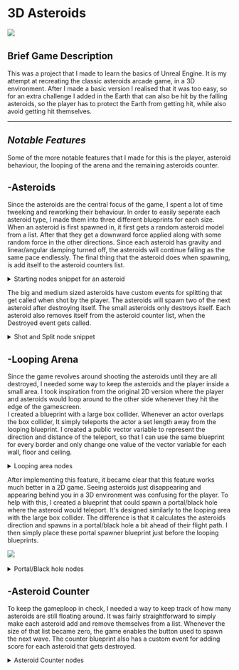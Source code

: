 # 3D Asteroids
![](https://github.com/AxelRK32/Portfolio/blob/main/3DAsteroids/Images/asteroidsGameplay.gif)

## Brief Game Description
This was a project that I made to learn the basics of Unreal Engine. It is my attempt at recreating the classic asteroids arcade game, in a 3D environment. After I made a basic version I realised that it was too easy, so for an extra challenge I added in the Earth that can also be hit by the falling asteroids, so the player has to protect the Earth from getting hit, while also avoid getting hit themselves. 

---

## _Notable Features_
Some of the more notable features that I made for this is the player, asteroid behaviour, the looping of the arena and the remaining asteroids counter. 

## -Asteroids
Since the asteroids are the central focus of the game, I spent a lot of time tweeking and reworking their behaviour. In order to easily seperate each asteroid type, I made them into three different blueprints for each size. When an asteroid is first spawned in, it first gets a random asteroid model from a list. After that they get a downward force applied along with some random force in the other directions. Since each asteroid has gravity and linear/angular damping turned off, the asteroids will continue falling as the same pace endlessly. The final thing that the asteroid does when spawning, is add itself to the asteroid counters list.  

<details>
  <summary>Starting nodes snippet for an asteroid</summary>
  <img src="https://github.com/AxelRK32/Portfolio/blob/main/3DAsteroids/Images/FFffdd4.png?raw=true" width=800/>
</details>

The big and medium sized asteroids have custom events for splitting that get called when shot by the player. The asteroids will spawn two of the next asteroid after destroying itself. The small asteroids only destroys itself. Each asteroid also removes itself from the asteroid counter list, when the Destroyed event gets called. 

<details>
  <summary>Shot and Split node snippet</summary>
  <img src="https://github.com/AxelRK32/Portfolio/blob/main/3DAsteroids/Images/UjhjHJ45.png?raw=true" width=800/>
</details>

## -Looping Arena
Since the game revolves around shooting the asteroids until they are all destroyed, I needed some way to keep the asteroids and the player inside a small area. I took inspiration from the original 2D version where the player and asteroids would loop around to the other side whenever they hit the edge of the gamescreen.  
I created a blueprint with a large box collider. Whenever an actor overlaps the box collider, It simply teleports the actor a set length away from the looping blueprint.
I created a public vector variable to represent the direction and distance of the teleport, so that I can use the same blueprint for every border and only change one value of the vector variable for each wall, floor and ceiling. 

<details>
  <summary>Looping area nodes</summary>
  <img src="https://github.com/AxelRK32/Portfolio/blob/main/3DAsteroids/Images/S43FDgfs.png?raw=true" width=800/>
</details>

After implementing this feature, it became clear that this feature works much better in a 2D game. Seeing asteroids just disappearing and appearing behind you in a 3D environment was confusing for the player. To help with this, I created a blueprint that could spawn a portal/black hole where the asteroid would teleport. It's designed similarly to the looping area with the large box collider. The difference is that it calculates the asteroids direction and spawns in a portal/black hole a bit ahead of their flight path. I then simply place these portal spawner blueprint just before the looping blueprints. 

![](https://github.com/AxelRK32/Portfolio/blob/main/3DAsteroids/Images/asteroid%20portal.gif)
<details>
  <summary>Portal/Black hole nodes</summary>
  <img src="https://github.com/AxelRK32/Portfolio/blob/main/3DAsteroids/Images/gaGA32f.png?raw=true" width=800/>
</details>

## -Asteroid Counter
To keep the gameploop in check, I needed a way to keep track of how many asteroids are still floating around. It was fairly straightforward to simply make each asteroid add and remove themselves from a list. Whenever the size of that list became zero, the game enables the button used to spawn the next wave. The counter blueprint also has a custom event for adding score for each asteroid that gets destroyed. 

<details>
  <summary>Asteroid Counter nodes</summary>
  <img src="https://github.com/AxelRK32/Portfolio/blob/main/3DAsteroids/Images/dsfaFDS3.png?raw=true" width=900/>
  <img src="https://github.com/AxelRK32/Portfolio/blob/main/3DAsteroids/Images/FDsadf3.png?raw=true" width=800/>
</details>
